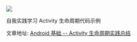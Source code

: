 ![](http://jaywcjlove.github.io/sb/ico/awesome.svg)

自我实践学习 Activity 生命周期代码示例

文章地址: [Android 基础 -- Activity 生命周期实践总结](http://imxie.cc/2016/07/21/Activity-%E7%94%9F%E5%91%BD%E5%91%A8%E6%9C%9F%E5%AE%9E%E8%B7%B5%E6%80%BB%E7%BB%93/)
